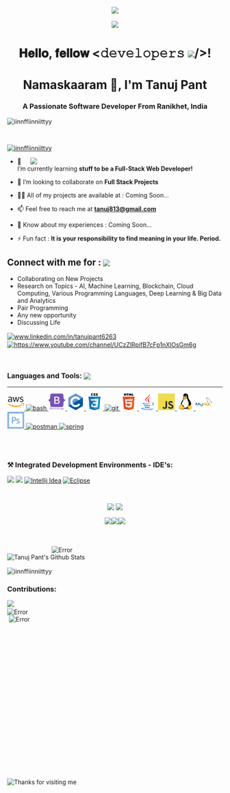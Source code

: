 <p align="center" >
  <img height=150px src="https://raw.githubusercontent.com/BhuvaneshHingal/BhuvaneshHingal/master/icon/Olaf.gif" />
 </p>
<p align= "center"><img  src="https://readme-typing-svg.herokuapp.com?font=Courier&color=1e90ff&size=40&center=true&vCenter=true&width=1200&height=70&lines=Heya%2C+I'm+Tanuj;Student%2C+Life+Long+Learner%2C+Web+Developer;Always+happy+to+help!;Thank+you+so+much+for+visiting+this+tiny+space!"/>
  </p>
<h1 align="center">𝐇𝐞𝐥𝐥𝐨, 𝐟𝐞𝐥𝐥𝐨𝐰 <𝚍𝚎𝚟𝚎𝚕𝚘𝚙𝚎𝚛𝚜 <img src="https://raw.githubusercontent.com/lostgirljourney/lostgirljourney/master/assets/gifs/Earth.gif" width="24px">/>!</h1>
<h1 align="center">Namaskaaram 🙏, I'm Tanuj Pant</h1>
<h3 align="center">A Passionate Software Developer From Ranikhet, India</h3>

<p align="left"> <img src="https://komarev.com/ghpvc/?username=iinnffiinniittyy&label=Profile%20views&color=0e75b6&style=flat" alt="iinnffiinniittyy" /> </p>
<br>
<p align="left"> <a href="https://github.com/ryo-ma/github-profile-trophy"><img src="https://github-profile-trophy.vercel.app/?username=iinnffiinniittyy" alt="iinnffiinniittyy" /></a> </p>

<img align="right"  width="450" src="https://media.giphy.com/media/3o7qE1YN7aBOFPRw8E/giphy.gif">

- 🌱 I’m currently learning **stuff to be a Full-Stack Web Developer!**

- 👯 I’m looking to collaborate on **Full Stack Projects**

- 👨‍💻 All of my projects are available at : Coming Soon...

- 📫 Feel free to reach me at **tanuj813@gmail.com**

- 📄 Know about my experiences : Coming Soon...

- ⚡ Fun fact :  **It is your responsibility to find meaning in your life. Period.**

## Connect with me for : <img align="center" src="https://github.com/CyberBoyAyush/CyberBoyAyush/raw/master/gifs/Handshake.gif" height="45px" style="max-width:100%;">
  - Collaborating on New Projects
  - Research on Topics - AI, Machine Learning, Blockchain, Cloud Computing, Various Programming Languages, Deep Learning & Big Data and Analytics
  - Pair Programming
  - Any new opportunity 
  - Discussing Life  
<p align="left">
<a href="https://www.linkedin.com/in/tanujpant6263" target="blank"><img align="center" src="https://raw.githubusercontent.com/rahuldkjain/github-profile-readme-generator/master/src/images/icons/Social/linked-in-alt.svg" alt="www.linkedin.com/in/tanujpant6263" height="30" width="40" /></a>
<a href="https://www.youtube.com/channel/UCzZlRpifB7cFp1nXlOsGm6g" target="blank"><img align="center" src="https://raw.githubusercontent.com/rahuldkjain/github-profile-readme-generator/master/src/images/icons/Social/youtube.svg" alt="https://www.youtube.com/channel/UCzZlRpifB7cFp1nXlOsGm6g" height="30" width="40" /></a>
</p>
<br>
<h3 align="left">Languages and Tools: <img align="center" src="https://upload.wikimedia.org/wikipedia/commons/thumb/d/d6/Cat_Laptop_-_Idil_Keysan_-_Wikimedia_Giphy_stickers_2019.gif/1200px-Cat_Laptop_-_Idil_Keysan_-_Wikimedia_Giphy_stickers_2019.gif" height="59px" style="max-width:100%;"></h3>
<hr>
<p align="left"> <a href="https://aws.amazon.com" target="_blank" rel="noreferrer"> <img src="https://raw.githubusercontent.com/devicons/devicon/master/icons/amazonwebservices/amazonwebservices-original-wordmark.svg" alt="aws" width="40" height="40"/> </a> <a href="https://www.gnu.org/software/bash/" target="_blank" rel="noreferrer"> <img src="https://www.vectorlogo.zone/logos/gnu_bash/gnu_bash-icon.svg" alt="bash" width="40" height="40"/> </a> <a href="https://getbootstrap.com" target="_blank" rel="noreferrer"> <img src="https://raw.githubusercontent.com/devicons/devicon/master/icons/bootstrap/bootstrap-plain-wordmark.svg" alt="bootstrap" width="40" height="40"/> </a> <a href="https://www.cprogramming.com/" target="_blank" rel="noreferrer"> <img src="https://raw.githubusercontent.com/devicons/devicon/master/icons/c/c-original.svg" alt="c" width="40" height="40"/> </a> <a href="https://www.w3schools.com/css/" target="_blank" rel="noreferrer"> <img src="https://raw.githubusercontent.com/devicons/devicon/master/icons/css3/css3-original-wordmark.svg" alt="css3" width="40" height="40"/> </a> <a href="https://git-scm.com/" target="_blank" rel="noreferrer"> <img src="https://www.vectorlogo.zone/logos/git-scm/git-scm-icon.svg" alt="git" width="40" height="40"/> </a> <a href="https://www.w3.org/html/" target="_blank" rel="noreferrer"> <img src="https://raw.githubusercontent.com/devicons/devicon/master/icons/html5/html5-original-wordmark.svg" alt="html5" width="40" height="40"/> </a> <a href="https://www.java.com" target="_blank" rel="noreferrer"> <img src="https://raw.githubusercontent.com/devicons/devicon/master/icons/java/java-original.svg" alt="java" width="40" height="40"/> </a> <a href="https://developer.mozilla.org/en-US/docs/Web/JavaScript" target="_blank" rel="noreferrer"> <img src="https://raw.githubusercontent.com/devicons/devicon/master/icons/javascript/javascript-original.svg" alt="javascript" width="40" height="40"/> </a> <a href="https://www.linux.org/" target="_blank" rel="noreferrer"> <img src="https://raw.githubusercontent.com/devicons/devicon/master/icons/linux/linux-original.svg" alt="linux" width="40" height="40"/> </a> <a href="https://www.mysql.com/" target="_blank" rel="noreferrer"> <img src="https://raw.githubusercontent.com/devicons/devicon/master/icons/mysql/mysql-original-wordmark.svg" alt="mysql" width="40" height="40"/> </a> <a href="https://www.photoshop.com/en" target="_blank" rel="noreferrer"> <img src="https://raw.githubusercontent.com/devicons/devicon/master/icons/photoshop/photoshop-line.svg" alt="photoshop" width="40" height="40"/> </a> <a href="https://postman.com" target="_blank" rel="noreferrer"> <img src="https://www.vectorlogo.zone/logos/getpostman/getpostman-icon.svg" alt="postman" width="40" height="40"/> </a> <a href="https://spring.io/" target="_blank" rel="noreferrer"> <img src="https://www.vectorlogo.zone/logos/springio/springio-icon.svg" alt="spring" width="40" height="40"/> </a> </p>

<br>
 <br>
 <h3 align="left">⚒  Integrated Development Environments - IDE's:</h3>
<p align="left">
 <img src="https://img.shields.io/badge/Visual_Studio_Code-0078D4?style=for-the-badge&logo=visual%20studio%20code&logoColor=white">
 <img src="https://img.shields.io/badge/sublime_text-%23575757.svg?&style=for-the-badge&logo=sublime-text&logoColor=important">
<a href="https://www.jetbrains.com/idea/" rel="nofollow"><img src="https://camo.githubusercontent.com/ca35911d1944e2b62415b6b84040fccc403aaacf064b95e5d0cd93790b34e4a8/68747470733a2f2f696d672e736869656c64732e696f2f62616467652f2d496e74656c6c694a5f494445412d3362326535613f7374796c653d666f722d7468652d6261646765266c6f676f3d496e74656c6c694a2d49444541266c6f676f436f6c6f723d7768697465" alt="Intellij Idea" title="Intellij Idea" data-canonical-src="https://img.shields.io/badge/-IntelliJ_IDEA-3b2e5a?style=for-the-badge&amp;logo=IntelliJ-IDEA&amp;logoColor=white" style="max-width:100%;"></a>
<a href="https://www.eclipse.org/ide/" rel="nofollow"><img src="https://camo.githubusercontent.com/e94c506671e04a00c96f348821d212086714dbffcc98cb17fead097355017543/68747470733a2f2f696d672e736869656c64732e696f2f62616467652f2d45636c697073652d3362326535613f7374796c653d666f722d7468652d6261646765266c6f676f3d45636c69707365266c6f676f436f6c6f723d7768697465" alt="Eclipse" title="Eclipse" data-canonical-src="https://img.shields.io/badge/-Eclipse-3b2e5a?style=for-the-badge&amp;logo=Eclipse&amp;logoColor=white" style="max-width:100%;"></a>
</p>
<br>

<p align="center">
  <img height=230px src="https://i.pinimg.com/564x/28/f2/76/28f2765e35060ace8830174479e60976.jpg" /> 
 <img height=200px src=https://github-readme-stats.vercel.app/api/top-langs/?username=IInnffiinniittyy&hide_title=true&hide_border=true&layout=compact&langs_count=10&theme=tokyonight>
</P>
<p align="center">
 <a target="_blank" rel="noopener noreferrer" href="https://camo.githubusercontent.com/ece04e9e6d8e7370a88024f41d544915e01ce71b5457326c08349cc282ccf2d4/68747470733a2f2f6d65646961332e67697068792e636f6d2f6d656469612f6c6e377a32655772696951416c6c6656636e2f323030772e77656270"><img src="https://camo.githubusercontent.com/ece04e9e6d8e7370a88024f41d544915e01ce71b5457326c08349cc282ccf2d4/68747470733a2f2f6d65646961332e67697068792e636f6d2f6d656469612f6c6e377a32655772696951416c6c6656636e2f323030772e77656270" width="100" data-canonical-src="https://media3.giphy.com/media/ln7z2eWriiQAllfVcn/200w.webp" style="max-width:100%;"></a><a target="_blank" rel="noopener noreferrer" href="https://camo.githubusercontent.com/a3ccfae79c559d3ff0c7ece89882c93bf278d01f0d2a1d908e19497630dca49d/68747470733a2f2f692e67697068792e636f6d2f6d656469612f4c4d7439363338644f38646674416a74636f2f3230302e77656270"><img src="https://camo.githubusercontent.com/0cad3f969b0946abd0e5f16e9ed1ff78a2495a40c2bb5c6414aefd4be76505aa/68747470733a2f2f692e67697068792e636f6d2f6d656469612f4b7a4a6b7a6a676766474e355079366e6b542f3230302e77656270" width="100" data-canonical-src="https://i.giphy.com/media/KzJkzjggfGN5Py6nkT/200.webp" style="max-width:100%;"></a><a target="_blank" rel="noopener noreferrer" href="https://camo.githubusercontent.com/4d67389739aa53e876a878719fa61eeebea468ae0be6af71903fa8c4c9b72018/68747470733a2f2f692e67697068792e636f6d2f6d656469612f49647941514a564e326b56504e55726f6a4d2f3230302e77656270"><img src="https://camo.githubusercontent.com/4d67389739aa53e876a878719fa61eeebea468ae0be6af71903fa8c4c9b72018/68747470733a2f2f692e67697068792e636f6d2f6d656469612f49647941514a564e326b56504e55726f6a4d2f3230302e77656270" width="100" data-canonical-src="https://i.giphy.com/media/IdyAQJVN2kVPNUrojM/200.webp" style="max-width:100%;"></a><br><br>
 </p>
<br>

<img align="right" width="400" src="https://i.pinimg.com/originals/e4/26/70/e426702edf874b181aced1e2fa5c6cde.gif" alt="Error">

![Tanuj Pant's Github Stats](https://github-readme-stats.anuraghazra1.vercel.app/api?username=IInnffiinniittyy&show_icons=true&include_all_commits=true&theme=radical)

<p><img align="center" src="https://github-readme-streak-stats.herokuapp.com/?user=iinnffiinniittyy&" alt="iinnffiinniittyy" /></p>

<h3 align="left">Contributions: </h3>
<img src="https://activity-graph.herokuapp.com/graph?username=IInnffiinniittyy&amp;theme=react-dark&amp;hide_border=true&amp;area=true" style="max-width:100%;">
<br>



<img width="400" align="left" src="https://c.tenor.com/lKFLaKjwKuQAAAAM/mental-health-wellbeing.gif" alt="Error">
<img width="500" height="380" align="right" src="https://assets.bwbx.io/images/users/iqjWHBFdfxIU/i8TTfc2g2GHo/v1/-1x-1.jpg" alt="Error">
<br>
<br>
<img height="120" alt="Thanks for visiting me" width="100%" src="https://raw.githubusercontent.com/BrunnerLivio/brunnerlivio/master/images/marquee.svg" style="max-width:100%;">
